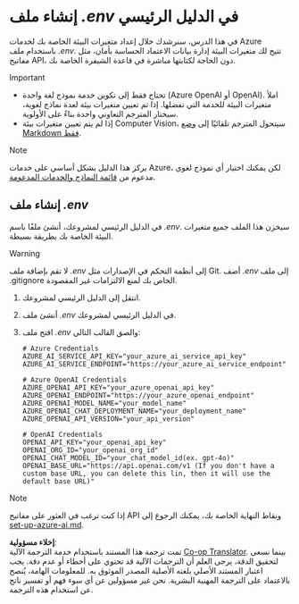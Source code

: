 <!--
CO_OP_TRANSLATOR_METADATA:
{
  "original_hash": "66029e3b67a3eb980ab8740367e91283",
  "translation_date": "2025-06-12T12:39:01+00:00",
  "source_file": "getting_started/command-line-guide/create-env-file.md",
  "language_code": "ar"
}
-->
# إنشاء ملف *.env* في الدليل الرئيسي

في هذا الدرس، سنرشدك خلال إعداد متغيرات البيئة الخاصة بك لخدمات Azure باستخدام ملف *.env*. تتيح لك متغيرات البيئة إدارة بيانات الاعتماد الحساسة بأمان، مثل مفاتيح API، دون الحاجة لكتابتها مباشرة في قاعدة الشيفرة الخاصة بك.

> [!IMPORTANT]
> - تحتاج فقط إلى تكوين خدمة نموذج لغة واحدة (Azure OpenAI أو OpenAI). املأ متغيرات البيئة للخدمة التي تفضلها. إذا تم تعيين متغيرات بيئة لعدة نماذج لغوية، سيختار المترجم التعاوني واحدة بناءً على الأولوية.
> - إذا لم يتم تعيين متغيرات بيئة Computer Vision، سيتحول المترجم تلقائيًا إلى [وضع Markdown فقط](./markdown-only-mode.md).

> [!NOTE]
> يركز هذا الدليل بشكل أساسي على خدمات Azure، لكن يمكنك اختيار أي نموذج لغوي مدعوم من [قائمة النماذج والخدمات المدعومة](../README.md#-supported-models-and-services).

## إنشاء ملف *.env*

في الدليل الرئيسي لمشروعك، أنشئ ملفًا باسم *.env*. سيخزن هذا الملف جميع متغيرات البيئة الخاصة بك بطريقة بسيطة.

> [!WARNING]
> لا تقم بإضافة ملف *.env* إلى أنظمة التحكم في الإصدارات مثل Git. أضف *.env* إلى ملف .gitignore الخاص بك لمنع الالتزامات غير المقصودة.

1. انتقل إلى الدليل الرئيسي لمشروعك.

1. أنشئ ملف *.env* في الدليل الرئيسي لمشروعك.

1. افتح ملف *.env* والصق القالب التالي:

    ```plaintext
    # Azure Credentials
    AZURE_AI_SERVICE_API_KEY="your_azure_ai_service_api_key"
    AZURE_AI_SERVICE_ENDPOINT="https://your_azure_ai_service_endpoint"

    # Azure OpenAI Credentials
    AZURE_OPENAI_API_KEY="your_azure_openai_api_key"
    AZURE_OPENAI_ENDPOINT="https://your_azure_openai_endpoint"
    AZURE_OPENAI_MODEL_NAME="your_model_name"
    AZURE_OPENAI_CHAT_DEPLOYMENT_NAME="your_deployment_name"
    AZURE_OPENAI_API_VERSION="your_api_version"

    # OpenAI Credentials
    OPENAI_API_KEY="your_openai_api_key"
    OPENAI_ORG_ID="your_openai_org_id"
    OPENAI_CHAT_MODEL_ID="your_chat_model_id(ex. gpt-4o)"
    OPENAI_BASE_URL="https://api.openai.com/v1 (If you don't have a custom base URL, you can delete this lin, then it will use the default base URL)"
    ```

> [!NOTE]
> إذا كنت ترغب في العثور على مفاتيح API ونقاط النهاية الخاصة بك، يمكنك الرجوع إلى [set-up-azure-ai.md](../set-up-azure-ai.md).

**إخلاء مسؤولية**:  
تمت ترجمة هذا المستند باستخدام خدمة الترجمة الآلية [Co-op Translator](https://github.com/Azure/co-op-translator). بينما نسعى لتحقيق الدقة، يرجى العلم أن الترجمات الآلية قد تحتوي على أخطاء أو عدم دقة. يجب اعتبار المستند الأصلي بلغته الأصلية المصدر الموثوق به. للمعلومات الهامة، يُنصح بالاعتماد على الترجمة المهنية البشرية. نحن غير مسؤولين عن أي سوء فهم أو تفسير ناتج عن استخدام هذه الترجمة.